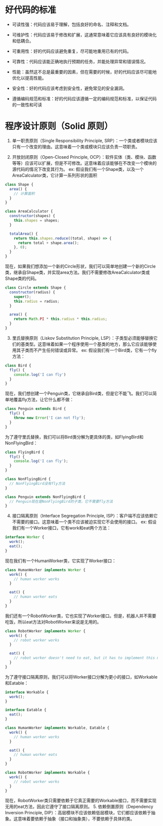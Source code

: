 # 好代码的标准
* 可读性强：代码应该易于理解，包括良好的命名、注释和文档。

* 可维护性：代码应该易于修改和扩展，这通常意味着它应该具有良好的模块化和低耦合。

* 可重用性：好的代码应该避免重复，尽可能地重用已有的代码。

* 可靠性：代码应该能正确地执行预期的任务，并能处理异常和错误情况。

* 性能：虽然这不总是最重要的因素，但在需要的时候，好的代码应该尽可能地优化以提高性能。

* 安全性：好的代码应该考虑到安全性，避免常见的安全漏洞。

* 遵循编码规范和标准：好的代码应该遵循一定的编码规范和标准，以保证代码的一致性和可读

# 程序设计原则（Solid 原则）
1. 单一职责原则（Single Responsibility Principle, SRP）：一个类或者模块应该只有一个改变的理由。这意味着一个类或模块只应该负责一项职责。

2. 开放封闭原则（Open-Closed Principle, OCP）：软件实体（类、模块、函数等等）应该可以扩展，但是不可修改。这意味着应该能够在不改变一个模块的源代码的情况下改变其行为。
ex: 假设我们有一个Shape类，以及一个AreaCalculator类，它计算一系列形状的面积
```js
class Shape {
  area() {
    // 计算面积
  }
}

class AreaCalculator {
  constructor(shapes) {
    this.shapes = shapes;
  }

  totalArea() {
    return this.shapes.reduce((total, shape) => {
      return total + shape.area();
    }, 0);
  }
}
```
现在，如果我们想添加一个新的Circle形状，我们可以简单地创建一个新的Circle类，继承自Shape类，并实现area方法。我们不需要修改AreaCalculator类或Shape类的代码。
```js
class Circle extends Shape {
  constructor(radius) {
    super();
    this.radius = radius;
  }

  area() {
    return Math.PI * this.radius * this.radius;
  }
}
```

3. 里氏替换原则（Liskov Substitution Principle, LSP）：子类型必须能够替换它们的基类型。这意味着如果一个程序使用一个基类的地方，那么它应该能够使用其子类而不产生任何错误或异常。
ex: 假设我们有一个Bird类，它有一个fly方法：
```js
class Bird {
  fly() {
    console.log('I can fly')
  }
}
```
现在，我们想创建一个Penguin类，它继承自Bird类，但是它不能飞。我们可以简单地覆盖fly方法，让它什么都不做：
```js
class Penguin extends Bird {
  fly() {
    throw new Error('I can not fly');
  }
}
```
为了遵守里氏替换，我们可以将Bird类分解为更具体的类，如FlyingBird和NonFlyingBird：
```js 
class FlyingBird {
  fly() {
    console.log('I can fly');
  }
}

class NonFlyingBird {
  // NonFlyingBird没有fly方法
}

class Penguin extends NonFlyingBird {
  // Penguin现在是NonFlyingBird的子类，它不需要fly方法
}
```


4. 接口隔离原则（Interface Segregation Principle, ISP）：客户端不应该依赖它不需要的接口。这意味着一个类不应该被迫实现它不会使用的接口。
ex: 假设我们有一个Worker接口，它有work和eat两个方法：
```js
interface Worker {
  work();
  eat();
}
```
现在我们有一个HumanWorker类，它实现了Worker接口：
```js
class HumanWorker implements Worker {
  work() {
    // human worker works
  }

  eat() {
    // human worker eats
  }
}
```
我们还有一个RobotWorker类，它也实现了Worker接口。但是，机器人并不需要吃饭，所以eat方法对RobotWorker来说是无用的。
```js
class RobotWorker implements Worker {
  work() {
    // robot worker works
  }

  eat() {
    // robot worker doesn't need to eat, but it has to implement this method
  }
}
```
为了遵守接口隔离原则，我们可以将Worker接口分解为更小的接口，如Workable和Eatable：
```js
interface Workable {
  work();
}

interface Eatable {
  eat();
}

class HumanWorker implements Workable, Eatable {
  work() {
    // human worker works
  }

  eat() {
    // human worker eats
  }
}

class RobotWorker implements Workable {
  work() {
    // robot worker works
  }
}
```
现在，RobotWorker类只需要依赖于它真正需要的Workable接口，而不需要实现无用的eat方法，因此它遵守了接口隔离原则。
5. 依赖倒置原则（Dependency Inversion Principle, DIP）：高层模块不应该依赖低层模块，它们都应该依赖于抽象。这意味着要依赖于抽象（接口和抽象类），不要依赖于具体的类。